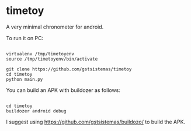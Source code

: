 # timetoy
A very minimal chronometer for android.

To run it on PC: 

```shell

virtualenv /tmp/timetoyenv
source /tmp/timetoyenv/bin/activate

git clone https://github.com/gstsistemas/timetoy
cd timetoy
python main.py

```

You can build an APK with buildozer as follows:


```shell

cd timetoy
buildozer android debug

```

I suggest using https://github.com/gstsistemas/buildozo/ to build the APK.

